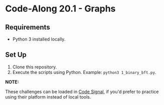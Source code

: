 # Code-Along 20.1 - Graphs

## Requirements

- Python 3 installed locally.

## Set Up

1. Clone this repository.
2. Execute the scripts using Python. Example: `python3 1_binary_bft.py`.

**NOTE:**

These challenges can be loaded in [Code Signal](https://codesignal.com/), if you'd prefer to practice using their platform instead of local tools.
